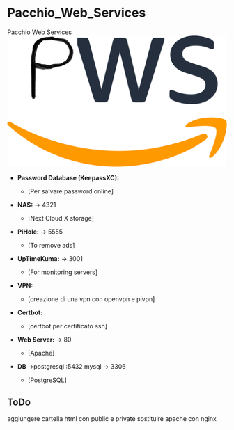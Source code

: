 # Pacchio_Web_Services

Pacchio Web Services
![pws](pwsLogo.png)

- **Password Database (KeepassXC):**

  - [Per salvare password online]

- **NAS:** -> 4321

  - [Next Cloud X storage]

- **PiHole:** -> 5555

  - [To remove ads]

- **UpTimeKuma:** -> 3001
  - [For monitoring servers]

<!-- - **pfSense:**
  - [firewall e router open-source] -->

- **VPN:**

  - [creazione di una vpn con openvpn e pivpn]

- **Certbot:**

  - [certbot per certificato ssh]

- **Web Server:** -> 80

  - [Apache]

- **DB** ->postgresql :5432 mysql -> 3306

  - [PostgreSQL]

## ToDo
aggiungere cartella html con public e private
sostituire apache con nginx

